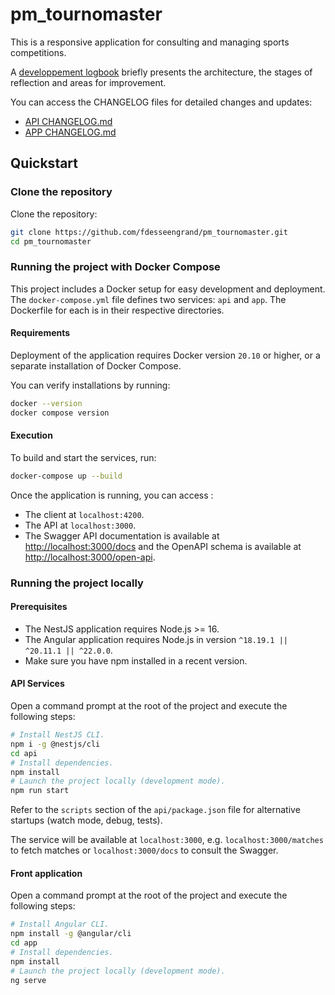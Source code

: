 # pm_tournomaster

This is a responsive application for consulting and managing sports competitions.

A [developpement logbook](./LOGBOOK.md) briefly presents the architecture, the stages of reflection and areas for improvement.

You can access the CHANGELOG files for detailed changes and updates:

-   [API CHANGELOG.md](./api/CHANGELOG.md)
-   [APP CHANGELOG.md](./app/CHANGELOG.md)

## Quickstart

### Clone the repository

Clone the repository:

```bash
git clone https://github.com/fdesseengrand/pm_tournomaster.git
cd pm_tournomaster
```

### Running the project with Docker Compose

This project includes a Docker setup for easy development and deployment. The `docker-compose.yml` file defines two services: `api` and `app`. The Dockerfile for each is in their respective directories.

#### Requirements

Deployment of the application requires Docker version `20.10` or higher, or a separate installation of Docker Compose.

You can verify installations by running:

```bash
docker --version
docker compose version
```

#### Execution

To build and start the services, run:

```bash
docker-compose up --build
```

Once the application is running, you can access :
- The client at `localhost:4200`.
- The API at `localhost:3000`.
- The Swagger API documentation is available at [http://localhost:3000/docs](http://localhost:3000/docs) and the OpenAPI schema is available at [http://localhost:3000/open-api](http://localhost:3000/open-api).

### Running the project locally

#### Prerequisites

-   The NestJS application requires Node.js >= 16.
-   The Angular application requires Node.js in version `^18.19.1 || ^20.11.1 || ^22.0.0`.
-   Make sure you have npm installed in a recent version.

#### API Services

Open a command prompt at the root of the project and execute the following steps:

```bash
# Install NestJS CLI.
npm i -g @nestjs/cli
cd api
# Install dependencies.
npm install
# Launch the project locally (development mode).
npm run start
```

Refer to the `scripts` section of the `api/package.json` file for alternative startups (watch mode, debug, tests).

The service will be available at `localhost:3000`, e.g. `localhost:3000/matches` to fetch matches or `localhost:3000/docs` to consult the Swagger.

#### Front application

Open a command prompt at the root of the project and execute the following steps:

```bash
# Install Angular CLI.
npm install -g @angular/cli
cd app
# Install dependencies.
npm install
# Launch the project locally (development mode).
ng serve
```
